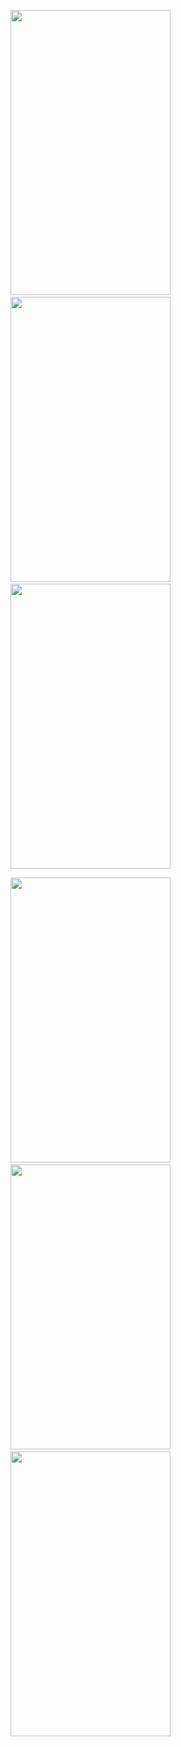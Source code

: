 

<img src="https://github.com/Hi-Sen/React-Antd-demo-one/blob/master/src/img/rn1.jpg" width=256 height=456/>&nbsp;&nbsp;&nbsp;&nbsp;&nbsp;&nbsp;&nbsp;&nbsp;&nbsp;<img src="https://github.com/Hi-Sen/React-Antd-demo-one/blob/master/src/img/rn2.jpg" width=256 height=456/>&nbsp;&nbsp;&nbsp;&nbsp;&nbsp;&nbsp;&nbsp;&nbsp;&nbsp;<img src="https://github.com/Hi-Sen/React-Antd-demo-one/blob/master/src/img/rn3.png" width=256 height=456 />

<img src="https://github.com/Hi-Sen/React-Antd-demo-one/blob/master/src/img/rn5.png" width=256 height=456 />&nbsp;&nbsp;&nbsp;&nbsp;&nbsp;&nbsp;&nbsp;&nbsp;&nbsp;<img src="https://github.com/Hi-Sen/React-Antd-demo-one/blob/master/src/img/rn4.png" width=256 height=456 />&nbsp;&nbsp;&nbsp;&nbsp;&nbsp;&nbsp;&nbsp;&nbsp;&nbsp;<img src="https://github.com/Hi-Sen/React-Antd-demo-one/blob/master/src/img/rn6.jpg" width=256 height=456 />


